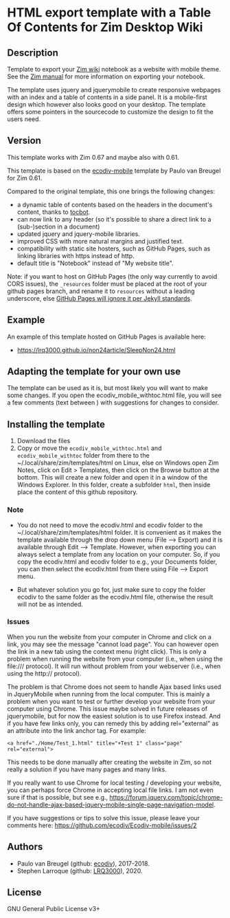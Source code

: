 HTML export template with a Table Of Contents for Zim Desktop Wiki
=============================================================

## Description
Template to export your [Zim wiki](http://www.zim-wiki.org/) notebook as a website with mobile theme. See the [Zim manual](http://zim-wiki.org/manual/Help/Export.html) for more information on exporting your notebook. 

The template uses jquery and jquerymobile to create responsive webpages with an index and a table of contents in a side panel. It is a mobile-first design which however also looks good on your desktop. The template offers some pointers in the sourcecode to customize the design to fit the users need.  

## Version
This template works with Zim 0.67 and maybe also with 0.61.

This template is based on the [ecodiv-mobile](https://github.com/ecodiv/ZIM-templates/tree/master/Ecodiv-mobile) template by Paulo van Breugel for Zim 0.61.

Compared to the original template, this one brings the following changes:
* a dynamic table of contents based on the headers in the document's content, thanks to [tocbot](https://tscanlin.github.io/tocbot/).
* can now link to any header (so it's possible to share a direct link to a (sub-)section in a document)
* updated jquery and jquery-mobile libraries.
* improved CSS with more natural margins and justified text.
* compatibility with static site hosters, such as GitHub Pages, such as linking libraries with https instead of http.
* default title is "Notebook" instead of "My website title".

Note: if you want to host on GitHub Pages (the only way currently to avoid CORS issues), the `_resources` folder must be placed at the root of your github pages branch, and rename it to `resources` without a leading underscore, else [GitHub Pages will ignore it per Jekyll standards](https://help.github.com/en/github/working-with-github-pages/about-github-pages-and-jekyll).

## Example
An example of this template hosted on GitHub Pages is available here:
* https://lrq3000.github.io/non24article/SleepNon24.html

## Adapting the template for your own use
The template can be used as it is, but most likely you will want to make some changes. If you open the ecodiv_mobile_withtoc.html file, you will see a few comments (text between <!--  -->) with suggestions for changes to consider.

## Installing the template

1. Download the files 
2. Copy or move the `ecodiv_mobile_withtoc.html` and `ecodiv_mobile_withtoc` folder from there to the ~/.local/share/zim/templates/html on Linux, else on Windows open Zim Notes, click on Edit > Templates, then click on the Browse button at the bottom. This will create a new folder and open it in a window of the Windows Explorer. In this folder, create a subfolder `html`, then inside place the content of this github repository.

### Note
* You do not need to move the ecodiv.html and ecodiv folder to the ~/.local/share/zim/templates/html folder. It is convenient as it makes the template available through the drop down menu (File --> Export) and it is available through Edit --> Template. However, when exporting you can always select a template from any location on your computer. So, if you copy the ecodiv.html and ecodiv folder to e.g., your Documents folder, you can then select the ecodiv.html from there using File --> Export menu.

* But whatever solution you go for, just make sure to copy the folder ecodiv to the same folder as the ecodiv.html file, otherwise the result will not be as intended.

### Issues
When you run the website from your computer in Chrome and click on a link, you may see the message "cannot load page". You can however open the link in a new tab using the context menu (right click). This is only a problem when running the website from your computer (i.e., when using the file:/// protocol). It will run without problem from your webserver (i.e., when using the http:// protocol).

The problem is that Chrome does not seem to handle Ajax based links used in JqueryMobile when running from the local computer. This is mainly a problem when you want to test or further develop your website from your computer using Chrome. 
This issue maybe solved in future releases of jquerymobile, but for now the easiest solution is to use Firefox instead. And if you have few links only, you can remedy this by adding rel="external" as an attribute into the link anchor tag. For example:

```<a href="./Home/Test_1.html" title="+Test 1" class="page" rel="external">```

This needs to be done manually after creating the website in Zim, so not really a solution if you have many pages and many links.

If you really want to use Chrome for local testing / developing your website, you can perhaps force Chrome in accepting local file links. I am not even sure if that is possible, but see e.g., https://forum.jquery.com/topic/chrome-do-not-handle-ajax-based-jquery-mobile-single-page-navigation-model.

If you have suggestions or tips to solve this issue, please leave your comments here: https://github.com/ecodiv/Ecodiv-mobile/issues/2

## Authors

* Paulo van Breugel (github: [ecodiv](https://github.com/ecodiv)), 2017-2018.
* Stephen Larroque (github: [LRQ3000](https://github.com/lrq3000)), 2020.

## License

GNU General Public License v3+
